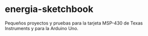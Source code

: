 # energia-sketchbook
Pequeños proyectos y pruebas para la tarjeta MSP-430 de Texas Instruments y para la Arduino Uno.
